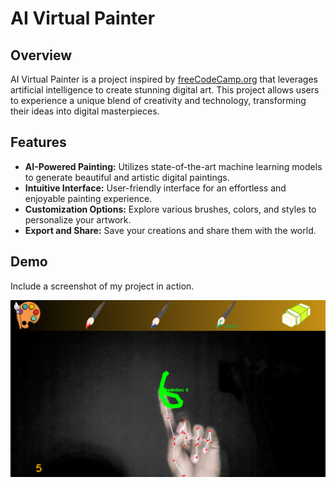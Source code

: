 # AI Virtual Painter

## Overview

AI Virtual Painter is a project inspired by [freeCodeCamp.org](https://www.freecodecamp.org/) that leverages artificial intelligence to create stunning digital art. This project allows users to experience a unique blend of creativity and technology, transforming their ideas into digital masterpieces.

## Features

- **AI-Powered Painting:** Utilizes state-of-the-art machine learning models to generate beautiful and artistic digital paintings.
- **Intuitive Interface:** User-friendly interface for an effortless and enjoyable painting experience.
- **Customization Options:** Explore various brushes, colors, and styles to personalize your artwork.
- **Export and Share:** Save your creations and share them with the world.

## Demo

Include a screenshot of my project in action.

![AI Virtual Painter Demo](Digit.png)